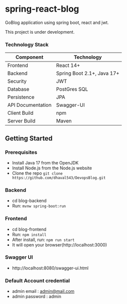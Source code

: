 # spring-react-blog
GoBlog application using spring boot, react and jwt.

This project is under development.

### Technology Stack
Component         | Technology
---               | ---
Frontend          | React 14+
Backend           | Spring Boot 2.1+, Java 17+
Security          | JWT
Database          | PostGres SQL
Persistence       | JPA 
API Documentation | Swagger-UI
Client Build      | npm
Server Build      | Maven

## Getting Started

### Prerequisites
-  Install Java 17 from the OpenJDK
-  Install Node.js from the Node.js website
-  Clone the repo `git clone https://github.com/dhaval543/DevopsBlog.git`

### Backend
- cd blog-backend
- Run: `mvnw spring-boot:run`

### Frontend
- cd blog-frontend
- Run: `npm install`
- After install, run: `npm run start`
- It will open your browser(http://localhost:3000)

### Swagger UI
- http://localhost:8080/swagger-ui.html

### Default Account credential
- admin email : admin@mail.com
- admin password : admin
